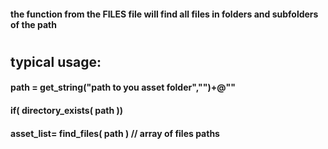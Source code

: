 #### the function from the FILES file will find all files in folders and subfolders of the path 

#

## typical usage:
#### path = get_string("path to you asset folder","")+@"\"
#### if( directory_exists( path ))
####    asset_list= find_files( path ) // array of files paths
  
